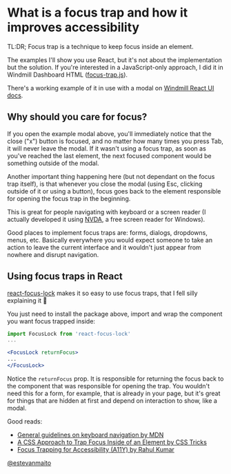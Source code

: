 # What is a focus trap and how it improves accessibility

TL:DR; Focus trap is a technique to keep focus inside an element.

The examples I'll show you use React, but it's not about the implementation but the solution. If you're interested in a JavaScript-only approach, I did it in Windmill Dashboard HTML ([focus-trap.js](https://github.com/estevanmaito/windmill-dashboard/blob/master/public/assets/js/focus-trap.js)).

There's a working example of it in use with a modal on [Windmill React UI docs](https://windmillui.com/react-ui/components/modal).

## Why should you care for focus?

If you open the example modal above, you'll immediately notice that the close ("x") button is focused, and no matter how many times you press Tab, it will never leave the modal. If it wasn't using a focus trap, as soon as you've reached the last element, the next focused component would be something outside of the modal.

Another important thing happening here (but not dependant on the focus trap itself), is that whenever you close the modal (using Esc, clicking outside of it or using a button), focus goes back to the element responsible for opening the focus trap in the beginning.

This is great for people navigating with keyboard or a screen reader (I actually developed it using [NVDA](https://www.nvaccess.org/), a free screen reader for Windows).

Good places to implement focus traps are: forms, dialogs, dropdowns, menus, etc. Basically everywhere you would expect someone to take an action to leave the current interface and it wouldn't just appear from nowhere and disrupt navigation.

## Using focus traps in React

[react-focus-lock](https://www.npmjs.com/package/react-focus-lock) makes it so easy to use focus traps, that I fell silly explaining it 🤭

You just need to install the package above, import and wrap the component you want focus trapped inside:

```jsx
import FocusLock from 'react-focus-lock'
...

<FocusLock returnFocus>
...
</FocusLock>
```

Notice the `returnFocus` prop. It is responsible for returning the focus back to the component that was responsible for opening the trap. You wouldn't need this for a form, for example, that is already in your page, but it's great for things that are hidden at first and depend on interaction to show, like a modal.

Good reads:

- [General guidelines on keyboard navigation by MDN](https://developer.mozilla.org/en-US/docs/Web/Accessibility/Keyboard-navigable_JavaScript_widgets#General_Guidelines)
- [A CSS Approach to Trap Focus Inside of an Element by CSS Tricks](https://css-tricks.com/a-css-approach-to-trap-focus-inside-of-an-element/)
- [Focus Trapping for Accessibility (A11Y) by Rahul Kumar](https://medium.com/@im_rahul/focus-trapping-looping-b3ee658e5177)

[@estevanmaito](https://twitter.com/estevanmaito)
